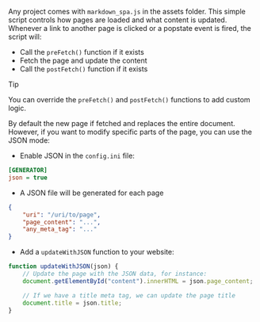 [order]:       # (3)
[name]:        # (Single Page App)
[description]: # (Control how pages are loaded)

Any project comes with `markdown_spa.js` in the assets folder. This simple script controls how pages are loaded and what content is updated.
Whenever a link to another page is clicked or a popstate event is fired, the script will:

- Call the `preFetch()` function if it exists
- Fetch the page and update the content
- Call the `postFetch()` function if it exists

> [!TIP]
> You can override the `preFetch()` and `postFetch()` functions to add custom logic.

By default the new page if fetched and replaces the entire document. However, if you want to modify specific parts of the page, you can use the JSON mode:

- Enable JSON in the `config.ini` file:
```ini
[GENERATOR]
json = true
```
- A JSON file will be generated for each page
```json
{
    "uri": "/uri/to/page",
    "page_content": "...",
    "any_meta_tag": "..."
}
```
- Add a `updateWithJSON` function to your website:
```js
function updateWithJSON(json) {
    // Update the page with the JSON data, for instance:
    document.getElementById("content").innerHTML = json.page_content;

    // If we have a title meta tag, we can update the page title
    document.title = json.title;
}
```
